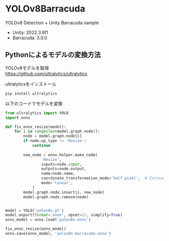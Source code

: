 # YOLOv8Barracuda
YOLOv8 Detection + Unity Barracuda sample
* Unity: 2022.3.8f1
* Barracuda: 3.0.0

## Pythonによるモデルの変換方法
YOLOv8モデルを取得  
https://github.com/ultralytics/ultralytics

ultralyticsをインストール
```
pip install ultralytics
```

以下のコードでモデルを変換

```python:convert.py
from ultralytics import YOLO
import onnx

def fix_onnx_resize(model):
    for i in range(len(model.graph.node)):
        node = model.graph.node[i]
        if node.op_type != 'Resize':
            continue
        
        new_node = onnx.helper.make_node(
                'Resize',
                inputs=node.input,
                outputs=node.output,
                name=node.name,
                coordinate_transformation_mode='half_pixel',  # Instead of pytorch_half_pixel, unsupported by Tensorflow
                mode='linear',
            )
        model.graph.node.insert(i, new_node)
        model.graph.node.remove(node)


model = YOLO('yolov8n.pt')
model.export(format='onnx', opset=12, simplify=True)
onnx_model = onnx.load('yolov8n.onnx')

fix_onnx_resize(onnx_model)
onnx.save(onnx_model, 'yolov8n-barracuda.onnx')
```


